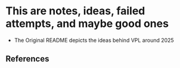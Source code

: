 # This are notes, ideas, failed attempts, and maybe good ones


- The Original README depicts the ideas behind VPL around 2025


## References


